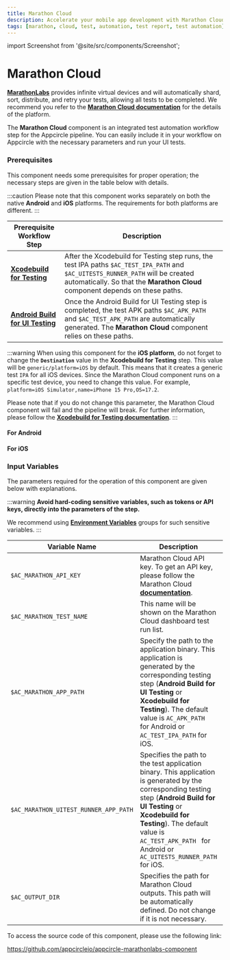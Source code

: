 ```yaml
---
title: Marathon Cloud 
description: Accelerate your mobile app development with Marathon Cloud integration on Appcircle. Seamless integration and efficient management capabilities.
tags: [marathon, cloud, test, automation, test report, test automation]
---
```


import Screenshot from '@site/src/components/Screenshot';

# Marathon Cloud

[**MarathonLabs**](https://marathonlabs.io) provides infinite virtual devices and will automatically shard, sort, distribute, and retry your tests, allowing all tests to be completed. We recommend you refer to the [**Marathon Cloud documentation**](https://docs.marathonlabs.io/intro/overview) for the details of the platform.

The **Marathon Cloud** component is an integrated test automation workflow step for the Appcircle pipeline. You can easily include it in your workflow on Appcircle with the necessary parameters and run your UI tests.


### Prerequisites

This component needs some prerequisites for proper operation; the necessary steps are given in the table below with details.

:::caution
Please note that this component works separately on both the native **Android** and **iOS** platforms. The requirements for both platforms are different.
:::

| Prerequisite Workflow Step                      | Description                                     |
|-------------------------------------------------|-------------------------------------------------|
| [**Xcodebuild for Testing**](https://docs.appcircle.io/workflows/ios-specific-workflow-steps/xcodebuild-for-testing) | After the Xcodebuild for Testing step runs, the test IPA paths `$AC_TEST_IPA_PATH` and `$AC_UITESTS_RUNNER_PATH` will be created automatically. So that the **Marathon Cloud** component depends on these paths. |
| [**Android Build for UI Testing**](https://docs.appcircle.io/workflows/android-specific-workflow-steps/android-build-for-ui-testing) | Once the Android Build for UI Testing step is completed, the test APK paths `$AC_APK_PATH` and `$AC_TEST_APK_PATH` are automatically generated. The **Marathon Cloud** component relies on these paths. |

:::warning
When using this component for the **iOS platform**, do not forget to change the **`Destination`** value in the **Xcodebuild for Testing** step. This value will be `generic/platform=iOS` by default. This means that it creates a generic test `IPA` for all iOS devices. Since the Marathon Cloud component runs on a specific test device, you need to change this value. For example, `platform=iOS Simulator,name=iPhone 15 Pro,OS=17.2`.

Please note that if you do not change this parameter, the Marathon Cloud component will fail and the pipeline will break. For further information, please follow the [**Xcodebuild for Testing documentation**](https://docs.appcircle.io/workflows/ios-specific-workflow-steps/xcodebuild-for-testing).
:::

#### For Android

<Screenshot url='https://cdn.appcircle.io/docs/assets/BE2990-marathonOrderAnd.png' />

#### For iOS

<Screenshot url='https://cdn.appcircle.io/docs/assets/BE2990-marathonOrder.png' />


### Input Variables

The parameters required for the operation of this component are given below with explanations. 

<Screenshot url='https://cdn.appcircle.io/docs/assets/BE2990-marathonInput.png' />

:::warning
**Avoid hard-coding sensitive variables, such as tokens or API keys, directly into the parameters of the step.**

We recommend using [**Environment Variables**](https://docs.appcircle.io/environment-variables/) groups for such sensitive variables.
:::

| Variable Name                            | Description                         | Status           |
|-------------------------------|------------------------------------------------|------------------|
| `$AC_MARATHON_API_KEY`        | Marathon Cloud API key. To get an API key, please follow the Marathon Cloud [**documentation**](https://docs.marathonlabs.io/?_gl=1*fsz3tj*_ga*MTYyMzE3NDMwOC4xNzA2Njk3MzA5*_ga_7RE7PPY2QW*MTcxMTAwMzEyNC4yNS4xLjE3MTEwMDU5ODYuMjQuMC4w*_gcl_au*MjA1NTI4NzUyNC4xNzA2Njk3MzUw#api-key). | Required |
| `$AC_MARATHON_TEST_NAME`      | This name will be shown on the Marathon Cloud dashboard test run list. | Required |
| `$AC_MARATHON_APP_PATH`       | Specify the path to the application binary. This application is generated by the corresponding testing step (**Android Build for UI Testing** or **Xcodebuild for Testing**). The default value is `AC_APK_PATH ` for Android or `AC_TEST_IPA_PATH` for iOS. | Required |
| `$AC_MARATHON_UITEST_RUNNER_APP_PATH` | Specifies the path to the test application binary. This application is generated by the corresponding testing step (**Android Build for UI Testing** or **Xcodebuild for Testing**). The default value is `AC_TEST_APK_PATH ` for Android or `AC_UITESTS_RUNNER_PATH` for iOS. | Required |
| `$AC_OUTPUT_DIR`              | Specifies the path for Marathon Cloud outputs. This path will be automatically defined. Do not change if it is not necessary. | Required |

To access the source code of this component, please use the following link:

https://github.com/appcircleio/appcircle-marathonlabs-component